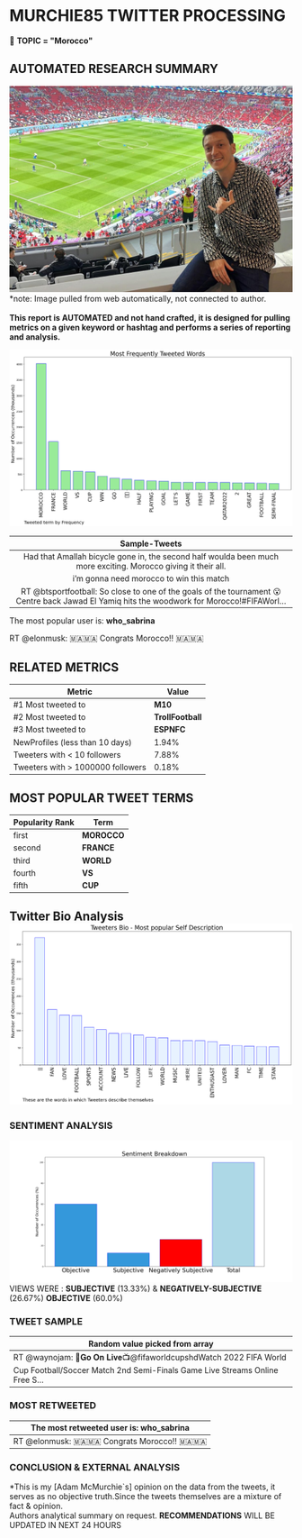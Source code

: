 # MURCHIE85 TWITTER PROCESSING 
&#x1F34E; **TOPIC = "Morocco"**

## AUTOMATED RESEARCH SUMMARY

![image](assets/2022-12-14hashtagImage.png)*note: Image pulled from web automatically, not connected to author.
<br></br>
<b> This report is AUTOMATED and not hand crafted, it is designed for pulling metrics on a given keyword or hashtag and performs a series of reporting and analysis.</b>



![image](assets/2022-12-14TWEETS.png)



|                **Sample-Tweets**        |
| :-------------: |
| Had that Amallah bicycle gone in, the second half woulda been much more exciting. Morocco giving it their all. |
| i’m gonna need morocco to win this match |
| RT @btsportfootball: So close to one of the goals of the tournament 😮Centre back Jawad El Yamiq hits the woodwork for Morocco!#FIFAWorl… |

The most popular user is: **who_sabrina**
<div class="alert alert-block alert-danger"> RT @elonmusk: 🇲🇦🇲🇦 Congrats Morocco!! 🇲🇦🇲🇦</div>

## RELATED METRICS<br>
| Metric | Value |
| ------------- | ------------- |
| #1 Most tweeted to  | **M10** |
| #2 Most tweeted to  | **TrollFootball** |
| #3 Most tweeted to  | **ESPNFC** |
| NewProfiles (less than 10 days) | 1.94%  |
| Tweeters with < 10 followers  | 7.88%|
| Tweeters with > 1000000 followers  | 0.18%  |



## MOST POPULAR TWEET TERMS 


| Popularity Rank  | Term |
| ------------- | ------------- |
| first  | **MOROCCO**  |
| second  | **FRANCE**  |
| third  | **WORLD** |
| fourth  | **VS**  |
| fifth  | **CUP**  |


## Twitter Bio Analysis![image](assets/2022-12-14BIO.png)
### SENTIMENT ANALYSIS
![image](assets/2022-12-14sentiment.png)
VIEWS WERE : **SUBJECTIVE**  (13.33%) & **NEGATIVELY-SUBJECTIVE** (26.67%) **OBJECTIVE** (60.0%)

### TWEET SAMPLE 
| Random value picked from array |
| ------------- |
|RT @waynojam: 🔴𝐆𝐨 𝐎𝐧 𝐋𝐢𝐯𝐞📺@fifaworldcupshdWatch 2022 FIFA World Cup Football/Soccer Match 2nd Semi-Finals Game Live Streams Online Free S… |

### MOST RETWEETED 

| The most retweeted user is: **who_sabrina**  |
| ------------- |
| RT @elonmusk: 🇲🇦🇲🇦 Congrats Morocco!! 🇲🇦🇲🇦 |

### CONCLUSION & EXTERNAL ANALYSIS

*This is my [Adam McMurchie`s] opinion on the data from the tweets, it serves as no objective truth.Since the tweets themselves are a mixture of fact & opinion.<br>
Authors analytical summary on request.
**RECOMMENDATIONS** WILL BE UPDATED IN NEXT  24 HOURS <br>